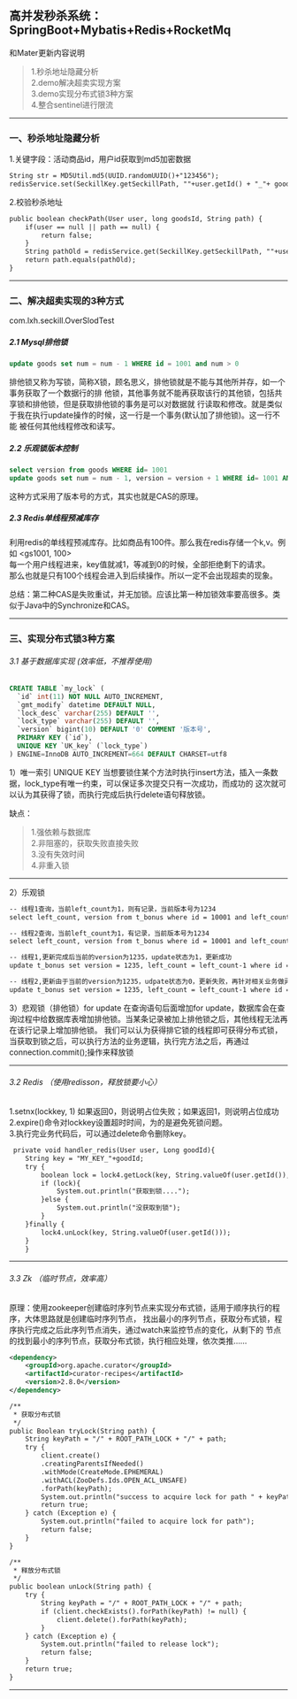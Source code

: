 ## 高并发秒杀系统：SpringBoot+Mybatis+Redis+RocketMq 

和Mater更新内容说明
>1.秒杀地址隐藏分析    
>2.demo解决超卖实现方案       
>3.demo实现分布式锁3种方案    
>4.整合sentinel进行限流   

---
### 一、秒杀地址隐藏分析
1.关键字段：活动商品id，用户id获取到md5加密数据
```html
String str = MD5Util.md5(UUID.randomUUID()+"123456");
redisService.set(SeckillKey.getSeckillPath, ""+user.getId() + "_"+ goodsId, str , Const.RedisCacheExtime.GOODS_ID);
```
2.校验秒杀地址  
```html
public boolean checkPath(User user, long goodsId, String path) {
    if(user == null || path == null) {
        return false;
    }
    String pathOld = redisService.get(SeckillKey.getSeckillPath, ""+user.getId() + "_"+ goodsId, String.class);
    return path.equals(pathOld);
}
```
---
     
### 二、解决超卖实现的3种方式  
com.lxh.seckill.OverSlodTest

##### 2.1 Mysql排他锁 
```sql
update goods set num = num - 1 WHERE id = 1001 and num > 0
```

排他锁又称为写锁，简称X锁，顾名思义，排他锁就是不能与其他所并存，如一个事务获取了一个数据行的排
他锁，其他事务就不能再获取该行的其他锁，包括共享锁和排他锁，但是获取排他锁的事务是可以对数据就
行读取和修改。就是类似于我在执行update操作的时候，这一行是一个事务(默认加了排他锁)。这一行不能
被任何其他线程修改和读写。


##### 2.2 乐观锁版本控制
```sql
select version from goods WHERE id= 1001
update goods set num = num - 1, version = version + 1 WHERE id= 1001 AND num > 0 AND version = @version(上面查到的version);
```   
这种方式采用了版本号的方式，其实也就是CAS的原理。

 
##### 2.3 Redis单线程预减库存 
利用redis的单线程预减库存。比如商品有100件。那么我在redis存储一个k,v。例如 <gs1001, 100>   
每一个用户线程进来，key值就减1，等减到0的时候，全部拒绝剩下的请求。   
那么也就是只有100个线程会进入到后续操作。所以一定不会出现超卖的现象。

总结：第二种CAS是失败重试，并无加锁。应该比第一种加锁效率要高很多。类似于Java中的Synchronize和CAS。

---
### 三、实现分布式锁3种方案

###### 3.1 基于数据库实现 (效率低，不推荐使用)
```sql
CREATE TABLE `my_lock` (
  `id` int(11) NOT NULL AUTO_INCREMENT,
  `gmt_modify` datetime DEFAULT NULL,
  `lock_desc` varchar(255) DEFAULT '',
  `lock_type` varchar(255) DEFAULT '',
  `version` bigint(10) DEFAULT '0' COMMENT '版本号',
  PRIMARY KEY (`id`),
  UNIQUE KEY `UK_key` (`lock_type`)
) ENGINE=InnoDB AUTO_INCREMENT=664 DEFAULT CHARSET=utf8
```

1）唯一索引 UNIQUE KEY
当想要锁住某个方法时执行insert方法，插入一条数据，lock_type有唯一约束，可以保证多次提交只有一次成功，而成功的
这次就可以认为其获得了锁，而执行完成后执行delete语句释放锁。

缺点：
> 1.强依赖与数据库   
> 2.非阻塞的，获取失败直接失败  
> 3.没有失效时间  
> 4.非重入锁 


---

2）乐观锁
```html
-- 线程1查询，当前left_count为1，则有记录，当前版本号为1234
select left_count, version from t_bonus where id = 10001 and left_count > 0

-- 线程2查询，当前left_count为1，有记录，当前版本号为1234
select left_count, version from t_bonus where id = 10001 and left_count > 0

-- 线程1,更新完成后当前的version为1235，update状态为1，更新成功
update t_bonus set version = 1235, left_count = left_count-1 where id = 10001 and version = 1234

-- 线程2,更新由于当前的version为1235，udpate状态为0，更新失败，再针对相关业务做异常处理
update t_bonus set version = 1235, left_count = left_count-1 where id = 10001 and version = 1234
```


3）悲观锁（排他锁）for update
在查询语句后面增加for update，数据库会在查询过程中给数据库表增加排他锁。当某条记录被加上排他锁之后，其他线程无法再在该行记录上增加排他锁。
我们可以认为获得排它锁的线程即可获得分布式锁，当获取到锁之后，可以执行方法的业务逻辑，执行完方法之后，再通过connection.commit();操作来释放锁


---
###### 3.2 Redis （使用redisson，释放锁要小心）
1.setnx(lockkey, 1) 如果返回0，则说明占位失败；如果返回1，则说明占位成功   
2.expire()命令对lockkey设置超时时间，为的是避免死锁问题。    
3.执行完业务代码后，可以通过delete命令删除key。     
```html
 private void handler_redis(User user, Long goodId){
    String key = "MY_KEY_"+goodId;
    try {
        boolean lock = lock4.getLock(key, String.valueOf(user.getId()), 10);
        if (lock){
            System.out.println("获取到锁....");
        }else {
            System.out.println("没获取到锁");
        }
    }finally {
        lock4.unLock(key, String.valueOf(user.getId()));
    }
    }
```

---
###### 3.3 Zk （临时节点，效率高）
原理：使用zookeeper创建临时序列节点来实现分布式锁，适用于顺序执行的程序，大体思路就是创建临时序列节点，
找出最小的序列节点，获取分布式锁，程序执行完成之后此序列节点消失，通过watch来监控节点的变化，从剩下的
节点的找到最小的序列节点，获取分布式锁，执行相应处理，依次类推……

```xml
<dependency>
    <groupId>org.apache.curator</groupId>
    <artifactId>curator-recipes</artifactId>
    <version>2.8.0</version>
</dependency>
```

```html
/**
 * 获取分布式锁
 */
public Boolean tryLock(String path) {
    String keyPath = "/" + ROOT_PATH_LOCK + "/" + path;
    try {
        client.create()
        .creatingParentsIfNeeded()
        .withMode(CreateMode.EPHEMERAL)
        .withACL(ZooDefs.Ids.OPEN_ACL_UNSAFE)
        .forPath(keyPath);
        System.out.println("success to acquire lock for path " + keyPath);
        return true;
    } catch (Exception e) {
        System.out.println("failed to acquire lock for path");
        return false;
    }
}

/**
 * 释放分布式锁
 */
public boolean unLock(String path) {
    try {
        String keyPath = "/" + ROOT_PATH_LOCK + "/" + path;
        if (client.checkExists().forPath(keyPath) != null) {
            client.delete().forPath(keyPath);
        }
    } catch (Exception e) {
        System.out.println("failed to release lock");
        return false;
    }
    return true;
}
```

---


